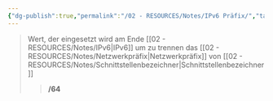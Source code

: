 ```yaml
---
{"dg-publish":true,"permalink":"/02 - RESOURCES/Notes/IPv6 Präfix/","tags":["netzwerk/ip/ipv6","netzwerk/subnetting"],"noteIcon":"","updated":"2024-08-01T11:23:25.000+02:00"}
---
```


>Wert, der eingesetzt wird am Ende [[02 - RESOURCES/Notes/IPv6\|IPv6]] um zu trennen das [[02 - RESOURCES/Notes/Netzwerkpräfix\|Netzwerkpräfix]] von [[02 - RESOURCES/Notes/Schnittstellenbezeichner\|Schnittstellenbezeichner]]
>> **/64**

